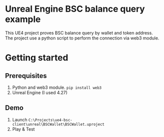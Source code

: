 # Unreal Engine BSC balance query example

This UE4 project proves BSC balance query by wallet and token address. The project use a python script to perform the connection via web3 module.

# Getting started
## Prerequisites
 1. Python and web3 module. `pip install web3` 
 2. Unreal Engine (I used 4.27)
 
 ## Demo
 1. Launch `C:\Projects\ue4-bsc-client\unreal\BSCWallet\BSCWallet.uproject`
 2. Play & Test


 
